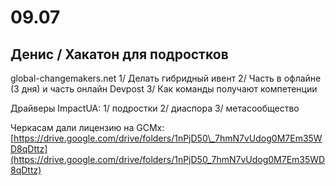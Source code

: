# 09.07

## Денис / Хакатон для подростков

global-changemakers.net 1/ Делать гибридный ивент 2/ Часть в офлайне \(3 дня\) и часть онлайн Devpost 3/ Как команды получают компетенции

Драйверы ImpactUA: 1/ подростки 2/ диаспора 3/ метасообщество

Черкасам дали лицензию на GCMx: [https://drive.google.com/drive/folders/1nPjD50\_7hmN7vUdog0M7Em35WD8qDttz](https://drive.google.com/drive/folders/1nPjD50_7hmN7vUdog0M7Em35WD8qDttz)



